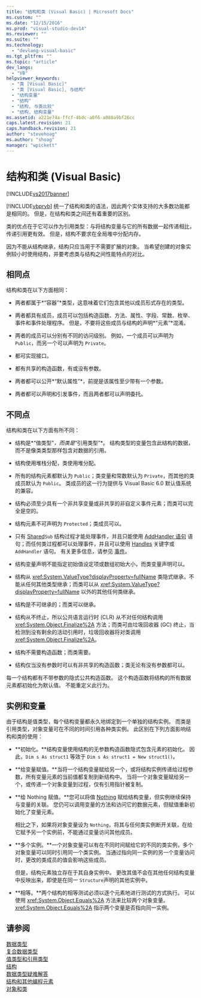 ```yaml
---
title: "结构和类 (Visual Basic) | Microsoft Docs"
ms.custom: ""
ms.date: "12/15/2016"
ms.prod: "visual-studio-dev14"
ms.reviewer: ""
ms.suite: ""
ms.technology: 
  - "devlang-visual-basic"
ms.tgt_pltfrm: ""
ms.topic: "article"
dev_langs: 
  - "VB"
helpviewer_keywords: 
  - "类 [Visual Basic]"
  - "类 [Visual Basic], 与结构"
  - "结构变量"
  - "结构"
  - "结构, 与类比较"
  - "结构, 结构变量"
ms.assetid: a221e74a-ffcf-4bdc-a0f6-a088a9bf26cc
caps.latest.revision: 21
caps.handback.revision: 21
author: "stevehoag"
ms.author: "shoag"
manager: "wpickett"
---
```

# 结构和类 (Visual Basic)
[!INCLUDE[vs2017banner](../../../../csharp/includes/vs2017banner.md)]

[!INCLUDE[vbprvb](../../../../csharp/programming-guide/concepts/linq/includes/vbprvb_md.md)] 统一了结构和类的语法，因此两个实体支持的大多数功能都是相同的。  但是，在结构和类之间还有着重要的区别。  
  
 类的优点在于它可以作为引用类型：与将结构变量与它的所有数据一起传递相比，传递引用更有效。  但是，结构不要求在全局堆中分配内存。  
  
 因为不能从结构继承，结构只应当用于不需要扩展的对象。  当希望创建的对象实例较小时使用结构，并要考虑类与结构之间性能特点的对比。  
  
## 相同点  
 结构和类在以下方面相同：  
  
-   两者都属于*“容器”*类型，这意味着它们包含其他以成员形式存在的类型。  
  
-   两者都具有成员，成员可以包括构造函数、方法、属性、字段、常数、枚举、事件和事件处理程序。  但是，不要将这些成员与结构的声明*“元素”*混淆。  
  
-   两者的成员可以分别有不同的访问级别。  例如，一个成员可以声明为 `Public`，而另一个可以声明为 `Private`。  
  
-   都可实现接口。  
  
-   都有共享的构造函数，有或没有参数。  
  
-   两者都可以公开*“默认属性”*，前提是该属性至少带有一个参数。  
  
-   两者都可以声明和引发事件，而且两者都可以声明委托。  
  
## 不同点  
 结构和类在以下方面有所不同：  
  
-   结构是*“值类型”*，而类是*“引用类型”*。  结构类型的变量包含此结构的数据，而不是像类类型那样包含对数据的引用。  
  
-   结构使用堆栈分配，类使用堆分配。  
  
-   所有的结构元素都默认为 `Public`；类变量和常数默认为 `Private`，而其他的类成员默认为 `Public`。  类成员的这一行为提供与 Visual Basic 6.0 默认值系统的兼容。  
  
-   结构必须至少具有一个非共享变量或非共享的非自定义事件元素；而类可以完全是空的。  
  
-   结构元素不可声明为 `Protected`；类成员可以。  
  
-   只有 [Shared](../../../../visual-basic/language-reference/modifiers/shared.md)`Sub` 结构过程才能处理事件，并且只能使用 [AddHandler 语句](../../../../visual-basic/language-reference/statements/addhandler-statement.md) 语句；而任何类过程都可以处理事件，并且可以使用 [Handles](../../../../visual-basic/language-reference/statements/handles-clause.md) 关键字或 `AddHandler` 语句。  有关更多信息，请参见 [事件](../../../../visual-basic/programming-guide/language-features/events/events.md)。  
  
-   结构变量声明不能指定初始值设定项或数组初始大小，而类变量声明可以。  
  
-   结构从 <xref:System.ValueType?displayProperty=fullName> 类隐式继承，不能从任何其他类型继承；而类可以从 <xref:System.ValueType?displayProperty=fullName> 以外的其他任何类继承。  
  
-   结构是不可继承的；而类可以继承。  
  
-   结构从不终止，所以公共语言运行时 \(CLR\) 从不对任何结构调用 <xref:System.Object.Finalize%2A> 方法；而类可由垃圾回收器 \(GC\) 终止，当检测到没有剩余的活动引用时，垃圾回收器将对类调用 <xref:System.Object.Finalize%2A>。  
  
-   结构不需要构造函数；而类需要。  
  
-   结构仅当没有参数时可以有非共享的构造函数；类无论有没有参数都可以。  
  
 每一个结构都有不带参数的隐式公共构造函数。  这个构造函数将结构的所有数据元素都初始化为默认值。  不能重定义此行为。  
  
## 实例和变量  
 由于结构是值类型，每个结构变量都永久地绑定到一个单独的结构实例。  而类是引用类型，对象变量可在不同的时间引用各种类实例。  此区别在下列方面影响结构和类的使用：  
  
-   **初始化。**结构变量使用结构的无参数构造函数隐式包含元素的初始化。  因此，`Dim s As struct1` 等效于 `Dim s As struct1 = New struct1()`。  
  
-   **给变量赋值。**当将一个结构变量赋给另一个，或将结构实例传递给过程参数，所有变量元素的当前值都复制到新结构中。  当将一个对象变量赋给另一个，或传递一个对象变量到过程，仅有引用指针被复制。  
  
-   **给 Nothing 赋值。**您可以将值 [Nothing](../../../../visual-basic/language-reference/nothing.md) 赋给结构变量，但实例继续保持与变量的关联。  您仍可以调用变量的方法和访问它的数据元素，但赋值重新初始化了变量元素。  
  
     相比之下，如果将对象变量设为 `Nothing`，将其与任何类实例断开关联，在给它赋予另一个实例前，不能通过变量访问其他成员。  
  
-   **多个实例。**一个对象变量可以有在不同时间赋给它的不同的类实例，多个对象变量可以同时引用同一个类实例。  当通过指向同一实例的另一个变量访问时，更改的类成员的值会影响这些成员。  
  
     但是，结构元素独立存在于其自身实例中。  更改其值不会在其他任何结构变量中反映出来，即使是在同一 `Structure`声明的其他实例中。  
  
-   **相等。**两个结构的相等测试必须以逐个元素地进行测试的方式执行。  可以使用 <xref:System.Object.Equals%2A> 方法来比较两个对象变量。  <xref:System.Object.Equals%2A> 指示两个变量是否指向同一实例。  
  
## 请参阅  
 [数据类型](../../../../visual-basic/reference/command-line-compiler/index.md)   
 [复合数据类型](../../../../visual-basic/programming-guide/language-features/data-types/composite-data-types.md)   
 [值类型和引用类型](../../../../visual-basic/programming-guide/language-features/data-types/value-types-and-reference-types.md)   
 [结构](../../../../visual-basic/programming-guide/language-features/data-types/structures.md)   
 [数据类型疑难解答](../../../../visual-basic/programming-guide/language-features/data-types/troubleshooting-data-types.md)   
 [结构和其他编程元素](../../../../visual-basic/programming-guide/language-features/data-types/structures-and-other-programming-elements.md)   
 [对象和类](../../../../visual-basic/reference/command-line-compiler/index.md)